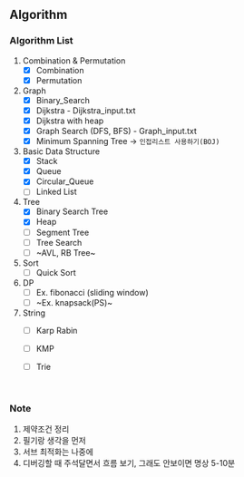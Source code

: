 ## Algorithm

### Algorithm List
  1. Combination & Permutation
      - [X] Combination
      - [X] Permutation
  2. Graph
      - [X] Binary_Search
      - [X] Dijkstra - Dijkstra_input.txt
      - [X] Dijkstra with heap
      - [X] Graph Search (DFS, BFS) - Graph_input.txt
      - [X] Minimum Spanning Tree -> `인접리스트 사용하기(BOJ)`
  4. Basic Data Structure
      - [X] Stack
      - [X] Queue
      - [X] Circular_Queue
      - [ ] Linked List
  5. Tree
      - [X] Binary Search Tree
      - [X] Heap
      - [ ] Segment Tree
      - [ ] Tree Search
      - [ ] ~AVL, RB Tree~
  6. Sort
      - [ ] Quick Sort
  7. DP
      - [ ] Ex. fibonacci (sliding window)
      - [ ] ~Ex. knapsack(PS)~
  9. String
      - [ ] Karp Rabin
      - [ ] KMP
      - [ ] Trie


<br>

### Note
1. 제약조건 정리
2. 필기랑 생각을 먼저
3. 서브 최적화는 나중에
4. 디버깅할 때 주석달면서 흐름 보기, 그래도 안보이면 명상 5-10분
